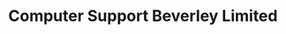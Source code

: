 ---
title: "Computer Support Beverley Limited"
url: /beverley/computer-support-beverley-limited/
shop: Computer
---